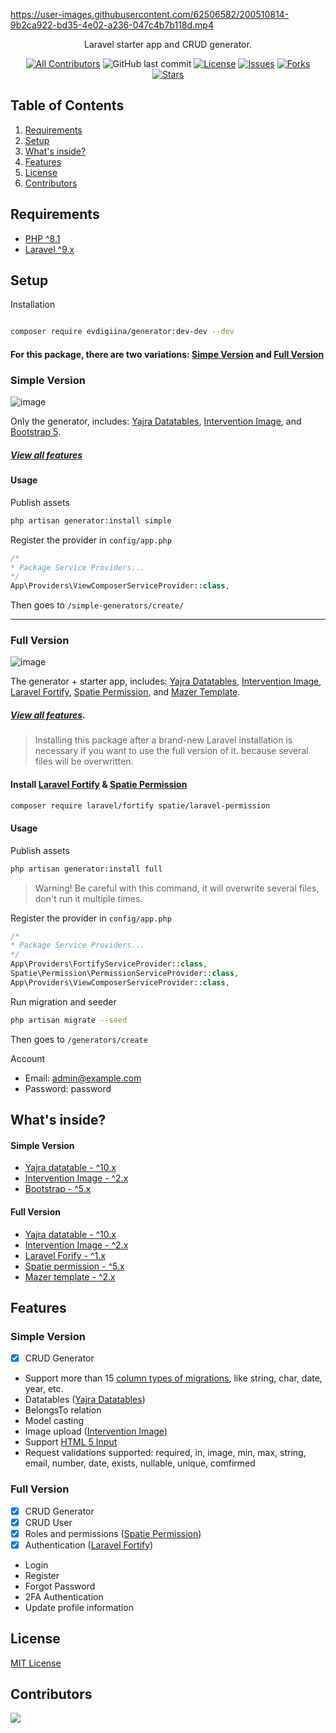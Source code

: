 
  
https://user-images.githubusercontent.com/62506582/200510814-9b2ca922-bd35-4e02-a236-047c4b7b118d.mp4

<p  align="center">Laravel starter app and CRUD generator.</p>
  
<div  align="center">
  
[![All Contributors](https://img.shields.io/github/contributors/Zzzul/generator?style=flat-square)](https://github.com/Zzzul/generator/graphs/contributors)
![GitHub last commit](https://img.shields.io/github/last-commit/Zzzul/generator.svg?style=flat-square)
[![License](https://img.shields.io/github/license/Zzzul/generator.svg?style=flat-square)](LICENSE)
[![Issues](https://img.shields.io/github/issues/Zzzul/generator?style=flat-square)](Issues)
[![Forks](https://img.shields.io/github/forks/Zzzul/generator?style=flat-square)](Forks)
[![Stars](https://img.shields.io/github/stars/Zzzul/generator?style=flat-square)](Stars)
  
</div>

## Table of Contents

1. [Requirements](#requirements)
2. [Setup](#setup)
3. [What's inside?](#what-inside)
4. [Features](#features)
5. [License](#license)
6. [Contributors](#contributors)  

## Requirements

- [PHP ^8.1](https://www.php.net/releases/8.1/en.php)
- [Laravel ^9.x](https://laravel.com/)

  
## Setup

Installation

```sh

composer require evdigiina/generator:dev-dev --dev

```

#### For this package, there are two variations: [Simpe Version](#simple-version) and [Full Version](#full-version)

<h3  id="simple-version">Simple Version</h3>

 ![image](https://user-images.githubusercontent.com/62506582/219941448-94c46fca-6a9f-422b-bdd1-29f642c3ccf6.png)


Only the generator, includes: [Yajra Datatables](https://yajrabox.com/docs/laravel-datatables/master/installation), [Intervention Image](https://image.intervention.io/v2), and [Bootstrap 5](https://getbootstrap.com/).

##### [View all features](#simple-features)
  
#### Usage

Publish assets

```sh
php artisan generator:install simple
```

  Register the provider in `config/app.php`
```php
/*
* Package Service Providers...
*/
App\Providers\ViewComposerServiceProvider::class,
```
  
Then goes to ```/simple-generators/create/```
  
<hr>

<h3  id="full-version">Full Version</h3>

![image](https://user-images.githubusercontent.com/62506582/219942571-63c42764-1702-4df3-b165-4217e5558713.png)

The generator + starter app, includes: [Yajra Datatables](https://yajrabox.com/docs/laravel-datatables/master/installation), [Intervention Image](https://image.intervention.io/v2), [Laravel Fortify](https://laravel.com/docs/9.x/fortify), [Spatie Permission](https://spatie.be/docs/laravel-permission/v5/installation-laravel), and [Mazer Template](https://github.com/zuramai/mazer).

##### [View all features](#full-features).


> Installing this package after a brand-new Laravel installation is necessary if you want to use the full version of it. because several files will be overwritten.

  
#### Install [Laravel Fortify](https://laravel.com/docs/9.x/fortify) & [Spatie Permission](https://spatie.be/docs/laravel-permission/v5/installation-laravel)

```sh
composer require laravel/fortify spatie/laravel-permission
```

#### Usage

Publish assets

```sh
php artisan generator:install full
```

> Warning! Be careful with this command, it will overwrite several files, don't run it multiple times.
 

Register the provider in `config/app.php`
```php
/*
* Package Service Providers...
*/
App\Providers\FortifyServiceProvider::class,
Spatie\Permission\PermissionServiceProvider::class,
App\Providers\ViewComposerServiceProvider::class,
```
  

Run migration and seeder

```sh
php artisan migrate --seed
```

Then goes to ```/generators/create```

Account
- Email: admin@example.com
- Password: password
  
<h2  id="what-inside">What's inside?</h2>  

#### Simple Version

- [Yajra datatable - ^10.x](https://yajrabox.com/docs/laravel-datatables/master/installation)
- [Intervention Image - ^2.x](https://image.intervention.io/v2)
- [Bootstrap - ^5.x](https://getbootstrap.com/)
  
#### Full Version

- [Yajra datatable - ^10.x](https://yajrabox.com/docs/laravel-datatables/master/installation)
- [Intervention Image - ^2.x](https://image.intervention.io/v2)
- [Laravel Forify - ^1.x](https://laravel.com/docs/9.x/fortify)
- [Spatie permission - ^5.x](https://github.com/spatie/laravel-permission)
- [Mazer template - ^2.x](https://github.com/zuramai/mazer/)

## Features
  
<h3  id="simple-features">Simple Version</h3>
 
- [x] CRUD Generator
 - Support more than 15 [column types of migrations](https://laravel.com/docs/9.x/migrations#available-column-types), like string, char, date, year, etc.
 - Datatables ([Yajra Datatables](https://github.com/yajra/laravel-datatables))
 - BelongsTo relation
 - Model casting
 - Image upload ([Intervention Image](https://image.intervention.io/v2))
 - Support [HTML 5 Input](https://developer.mozilla.org/en-US/docs/Learn/Forms/HTML5_input_types)
 - Request validations supported: required, in, image, min, max, string, email, number, date, exists, nullable, unique, comfirmed  

<h3  id="full-features">Full Version</h3>
  
- [x] CRUD Generator
- [x] CRUD User
- [x] Roles and permissions ([Spatie Permission](https://spatie.be/docs/laravel-permission/v5/introduction))
- [x] Authentication ([Laravel Fortify](https://laravel.com/docs/9.x/fortify))
 - Login
 - Register
 - Forgot Password
 - 2FA Authentication
 - Update profile information  

## License
[MIT License](./LICENSE)
 

## Contributors
<a  href="https://github.com/Zzzul/generator/graphs/contributors">
<img  src="https://contrib.rocks/image?repo=Zzzul/generator&anon=1&columns=10"  />
</a>
